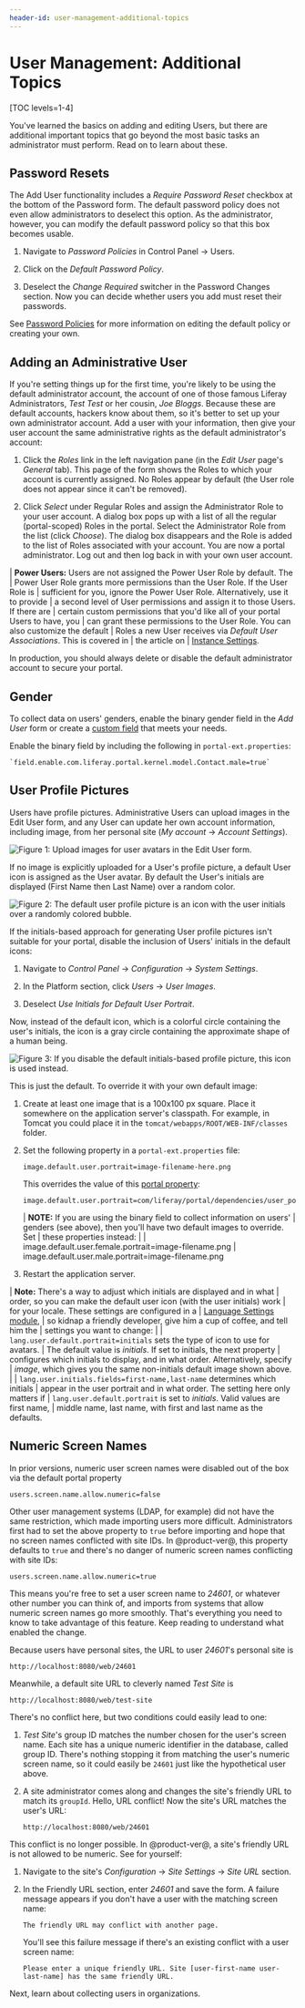 ```yaml
---
header-id: user-management-additional-topics
---
```


# User Management: Additional Topics

[TOC levels=1-4]

You've learned the basics on adding and editing Users, but there are additional
important topics that go beyond the most basic tasks an administrator must
perform. Read on to learn about these. 

## Password Resets

The Add User functionality includes a *Require Password Reset* checkbox at the
bottom of the Password form. The default password policy does not even allow
administrators to deselect this option. As the administrator, however, you can
modify the default password policy so that this box becomes usable. 

1.  Navigate to *Password Policies* in Control Panel &rarr; Users.

2.  Click on the *Default Password Policy*.

3.  Deselect the *Change Required* switcher in the Password Changes section. Now
    you can decide whether users you add must reset their passwords. 

See [Password Policies](/docs/7-2/user/-/knowledge_base/u/password-policies)
for more information on editing the default policy or creating your own.

## Adding an Administrative User

If you're setting things up for the first time, you're likely to be using the
default administrator account, the account of one of those famous Liferay
Administrators, *Test Test* or her cousin, *Joe Bloggs*. Because these are
default accounts, hackers know about them, so it's better to set up your own
administrator account. Add a user with your information, then give your user
account the same administrative rights as the default administrator's account: 

1.  Click the *Roles* link in the left navigation pane (in the *Edit User*
    page's *General* tab). This page of the form shows the Roles to which your
    account is currently assigned. No Roles appear by default (the User role
    does not appear since it can't be removed). 

2.  Click *Select* under Regular Roles and assign the Administrator Role to your
    user account. A dialog box pops up with a list of all the regular
    (portal-scoped) Roles in the portal. Select the Administrator Role from the
    list (click *Choose*). The dialog box disappears and the Role is added to
    the list of Roles associated with your account. You are now a portal
    administrator. Log out and then log back in with your own user account. 

| **Power Users:** Users are not assigned the Power User Role by default. The
| Power User Role grants more permissions than the User Role. If the User Role is
| sufficient for you, ignore the Power User Role. Alternatively, use it to provide
| a second level of User permissions and assign it to those Users. If there are
| certain custom permissions that you'd like all of your portal Users to have, you
| can grant these permissions to the User Role. You can also customize the default
| Roles a new User receives via *Default User Associations*. This is covered in
| the article on
| [Instance Settings](/documentation/user/-/knowledge_base/7-2/setting-up-a-virtual-instance).

In production, you should always delete or disable the default administrator
account to secure your portal.

## Gender

To collect data on users' genders, enable the binary gender field in the *Add
User* form or create a 
[custom field](/documentation/user/-/knowledge_base/7-2/custom-fields)
that meets your needs.

Enable the binary field by including the following in `portal-ext.properties`:

    `field.enable.com.liferay.portal.kernel.model.Contact.male=true`

## User Profile Pictures

Users have profile pictures. Administrative Users can upload images in the Edit
User form, and any User can update her own account information, including image,
from her personal site (*My account* &rarr; *Account Settings*). 

![Figure 1: Upload images for user avatars in the Edit User form.](../../../images/usrmgmt-ray-avatar.png)

If no image is explicitly uploaded for a User's profile picture, a default User
icon is assigned as the User avatar. By default the User's initials are
displayed (First Name then Last Name) over a random color.

![Figure 2: The default user profile picture is an icon with the user initials over a randomly colored bubble.](../../../images/users-default-user-image.png)

If the initials-based approach for generating User profile pictures isn't
suitable for your portal, disable the inclusion of Users' initials in the
default icons: 

1.  Navigate to *Control Panel* &rarr; *Configuration* &rarr; *System Settings*. 

2.  In the Platform section, click *Users* &rarr; *User Images*.

3.  Deselect *Use Initials for Default User Portrait*.

Now, instead of the default icon, which is a colorful circle containing the
user's initials, the icon is a gray circle containing the approximate shape of a
human being.

![Figure 3: If you disable the default initials-based profile picture, this icon is used instead.](../../../images/user-image-not-initials.png)

This is just the default. To override it with your own default image:

1.  Create at least one image that is a 100x100 px square. Place it somewhere on
    the application server's classpath. For example, in Tomcat you could place
    it in the `tomcat/webapps/ROOT/WEB-INF/classes` folder. 

2.  Set the following property in a `portal-ext.properties` file:

        image.default.user.portrait=image-filename-here.png

    This overrides the value of this 
    [portal property](https://docs.liferay.com/portal/7.2-latest/propertiesdoc/portal.properties.html):

        image.default.user.portrait=com/liferay/portal/dependencies/user_portrait.png

    | **NOTE:** If you are using the binary field to collect information on users'
    | genders (see above), then you'll have two default images to override. Set
    | these properties instead:
    | 
    |     image.default.user.female.portrait=image-filename.png
    |     image.default.user.male.portrait=image-filename.png

3.  Restart the application server.

| **Note:** There's a way to adjust which initials are displayed and in what
| order, so you can make the default user icon (with the user initials) work
| for your locale. These settings are configured in a
| [Language Settings module](/docs/7-2/frameworks/-/knowledge_base/f/using-liferays-localization-settings),
| so kidnap a friendly developer, give him a cup of coffee, and tell him the
| settings you want to change:
| 
| `lang.user.default.portrait=initials` sets the type of icon to use for avatars.
| The default value is *initials*. If set to initials, the next property
| configures which initials to display, and in what order. Alternatively, specify
| *image*, which gives you the same non-initials default image shown above.
| 
| `lang.user.initials.fields=first-name,last-name` determines which initials
| appear in the user portrait and in what order. The setting here only matters if
| `lang.user.default.portrait` is set to *initials*.  Valid values are first name,
| middle name, last name, with first and last name as the defaults.

## Numeric Screen Names

In prior versions, numeric user screen names were disabled out of the box via
the default portal property

    users.screen.name.allow.numeric=false

Other user management systems (LDAP, for example) did not have the same
restriction, which made importing users more difficult. Administrators first had
to set the  above property to `true` before importing and hope that no screen
names conflicted with site IDs. In @product-ver@, this property defaults to
`true` and there's no danger of numeric screen names conflicting with site IDs:

    users.screen.name.allow.numeric=true

This means you're free to set a user screen name to *24601*, or whatever other
number you can think of, and imports from systems that allow numeric screen
names go more smoothly. That's everything you need to know to take advantage of
this feature. Keep reading to understand what enabled the change.

Because users have personal sites, the URL to user *24601*'s personal site is

    http://localhost:8080/web/24601

Meanwhile, a default site URL to cleverly named *Test Site* is

    http://localhost:8080/web/test-site

There's no conflict here, but two conditions could easily lead to one:

1.  *Test Site*'s group ID matches the number chosen for the user's screen
    name. Each site has a unique numeric identifier in the database, called
    group ID. There's nothing stopping it from matching the user's numeric
    screen name, so it could easily be `24601` just like the hypothetical user
    above.

2.  A site administrator comes along and changes the site's friendly URL to
    match its `groupId`. Hello, URL conflict! Now the site's URL matches the
    user's URL:

        http://localhost:8080/web/24601

This conflict is no longer possible. In @product-ver@, a site's friendly URL
is not allowed to be numeric. See for yourself:

1.  Navigate to the site's *Configuration* &rarr; *Site Settings* &rarr; *Site URL*
    section.

2.  In the Friendly URL section, enter *24601* and save the form. A failure
    message appears if you don't have a user with the matching screen name:

        The friendly URL may conflict with another page.

    You'll see this failure message if there's an existing conflict with a user
    screen name:

        Please enter a unique friendly URL. Site [user-first-name user-last-name] has the same friendly URL.

Next, learn about collecting users in organizations.

